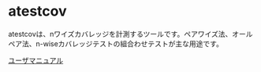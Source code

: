 # atestcov

atestcovは、nワイズカバレッジを計測するツールです。ペアワイズ法、オールペア法、n-wiseカバレッジテストの組合わせテストが主な用途です。

[ユーザマニュアル](manual/manual.md)
